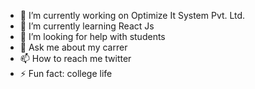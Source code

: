 




- 🔭 I’m currently working on Optimize It System Pvt. Ltd.
- 🌱 I’m currently learning React Js
- 🤔 I’m looking for help with  students
- 💬 Ask me about my carrer
- 📫 How to reach me twitter
- ⚡ Fun fact: college life

